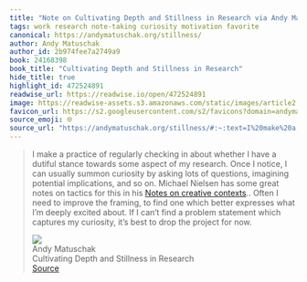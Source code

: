 ```yaml
---
title: "Note on Cultivating Depth and Stillness in Research via Andy Matuschak"
tags: work research note-taking curiosity motivation favorite
canonical: https://andymatuschak.org/stillness/
author: Andy Matuschak
author_id: 2b974fee7a2749a9
book: 24168398
book_title: "Cultivating Depth and Stillness in Research"
hide_title: true
highlight_id: 472524891
readwise_url: https://readwise.io/open/472524891
image: https://readwise-assets.s3.amazonaws.com/static/images/article2.74d541386bbf.png
favicon_url: https://s2.googleusercontent.com/s2/favicons?domain=andymatuschak.org
source_emoji: 🌐
source_url: "https://andymatuschak.org/stillness/#:~:text=I%20make%20a,project%20for%20now."
---
```


> I make a practice of regularly checking in about whether I have a dutiful stance towards some aspect of my research. Once I notice, I can usually summon curiosity by asking lots of questions, imagining potential implications, and so on. Michael Nielsen has some great notes on tactics for this in his [Notes on creative contexts](https://michaelnotebook.com/creative_context/index.html).. Often I need to improve the framing, to find one which better expresses what I’m deeply excited about. If I can’t find a problem statement which captures my curiosity, it’s best to drop the project for now.
> <div class="quoteback-footer"><div class="quoteback-avatar"><img class="mini-favicon" src="https://s2.googleusercontent.com/s2/favicons?domain=andymatuschak.org"></div><div class="quoteback-metadata"><div class="metadata-inner"><span style="display:none">FROM:</span><div aria-label="Andy Matuschak" class="quoteback-author"> Andy Matuschak</div><div aria-label="Cultivating Depth and Stillness in Research" class="quoteback-title"> Cultivating Depth and Stillness in Research</div></div></div><div class="quoteback-backlink"><a target="_blank" aria-label="go to the full text of this quotation" rel="noopener" href="https://andymatuschak.org/stillness/#:~:text=I%20make%20a,project%20for%20now." class="quoteback-arrow"> Source</a></div></div>